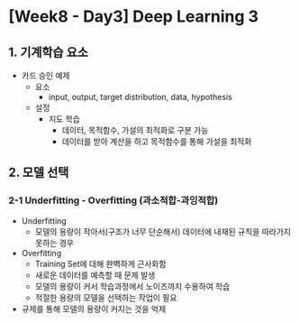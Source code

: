 # [Week8 - Day3] Deep Learning 3

## 1. 기계학습 요소
  - 카드 승인 예제
    - 요소
      - input, output, target distribution, data, hypothesis
    - 설정
      - 지도 학습
        - 데이터, 목적함수, 가설의 최적화로 구분 가능
        - 데이터를 받아 계산을 하고 목적함수를 통해 가설을 최적화

## 2. 모델 선택
### 2-1 Underfitting - Overfitting (과소적합-과잉적합)
  - Underfitting
    - 모델의 용량이 작아서(구조가 너무 단순해서) 데이터에 내재된 규칙을 따라가지 못하는 경우
  - Overfitting
    - Training Set에 대해 완벽하게 근사화함
    - 새로운 데이터를 예측할 때 문제 발생
    - 모델의 용량이 커서 학습과정에서 노이즈까지 수용하여 학습
    - 적절한 용량의 모델을 선택하는 작업이 필요
  - 규제를 통해 모델의 용량이 커지는 것을 억제

